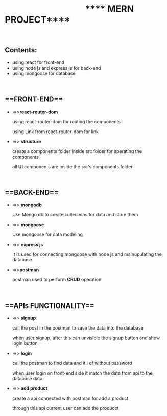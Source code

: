 <h1>&nbsp;&nbsp;&nbsp;&nbsp;&nbsp;&nbsp;&nbsp;&nbsp;&nbsp;&nbsp;&nbsp;&nbsp;&nbsp;&nbsp;&nbsp;&nbsp;&nbsp;&nbsp;&nbsp;&nbsp;&nbsp;&nbsp;&nbsp;&nbsp;&nbsp;&nbsp;&nbsp;&nbsp;&nbsp;&nbsp;&nbsp;&nbsp;&nbsp;&nbsp;&nbsp;&nbsp;&nbsp;&nbsp;**** MERN PROJECT****</h1>
<br/>
<h2>Contents:</h2>
<ul>
  <li>using react for front-end</li>
  <li>using node js and express js for back-end</li>
  <li>using mongoose for database</li>
</ul>
<br/>
<h2>==FRONT-END==</h2>
<ul>
  <li>
    =>><b>react-router-dom</b>
    <p>using react-router-dom for routing the components</p>
    <p>using Link from react-router-dom for link</p>
    
  <li>
    =>> <b>structure</b>
    <p>create a components folder inside src folder for sperating the components</p>
    <p>all <b>UI</b> components are inside the src's components folder</p>
  </li>
  </li>
</ul>
<br/>
<h2>==BACK-END==</h2>
<ul>
  <li>
    =>> <b>mongodb</b>
    <p>Use Mongo db to create collections for data and store them</p>
  </li>
  <li>
    =>> <b>mongoose</b>
    <p>Use mongoose for data modeling</p>
  </li>
  <li>
    =>> <b>express js</b>
    <p>It is used for connecting mongoose with node js and mainupulating the database</p>
  </li>
  <li>
    =>><b>postman</b>
    <p>postman used to perform <b>CRUD</b> operation</p>
  </li>
</ul>
<br/>
<h2>==APIs FUNCTIONALITY==</h2>
<ul>
  <li>
    =>> <b>signup</b>
    <p>call the post in the postman to save the data into the database</p>
    <p>when user signup, after this can unvisible the signup button and show login button</p>
  </li>
  <li>
    =>> <b>login</b>
    <p>call the postman to find data and it i of without password </p>
    <p>when user login on front-end side it match the data from api to the database data</p>
  </li>
  <li>
    =>> <b>add product</b>
    <p>create a api connected with postman for add a product</p>
    <p>through this api current user can add the producct</p>
  </li>
</ul>
